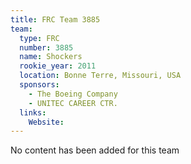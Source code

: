 ```yaml
---
title: FRC Team 3885
team:
  type: FRC
  number: 3885
  name: Shockers
  rookie_year: 2011
  location: Bonne Terre, Missouri, USA
  sponsors:
    - The Boeing Company
    - UNITEC CAREER CTR.
  links:
    Website: 
---
```

No content has been added for this team